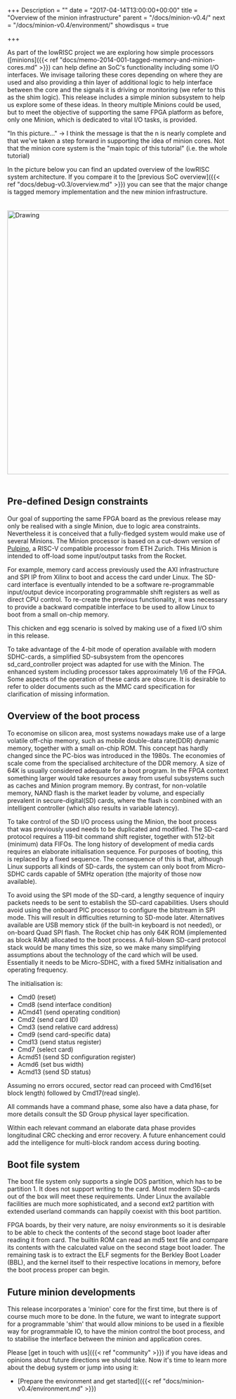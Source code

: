 +++
Description = ""
date = "2017-04-14T13:00:00+00:00"
title = "Overview of the minion infrastructure"
parent = "/docs/minion-v0.4/"
next = "/docs/minion-v0.4/environment/"
showdisqus = true

+++

As part of the lowRISC project we are exploring how simple processors ([minions]({{< ref "docs/memo-2014-001-tagged-memory-and-minion-cores.md" >}})
can help define an SoC's functionality including some I/O interfaces.
We invisage tailoring these cores depending on where they are used and also providing
a thin layer of additional logic to help interface between the core and the signals
it is driving or monitoring (we refer to this as the shim logic).
This release includes a simple minion subsystem to help us explore some of these ideas.
In theory multiple Minions could be used, but to meet the objective of supporting the
same FPGA platform as before, only one Minion, which is dedicated to vital I/O tasks, is provided.

"In this picture..." -> I think the message is that the n is nearly complete and that we've taken a step forward in supporting the idea of minion cores. Not that the minion core system is the "main topic of this tutorial" (i.e. the whole tutorial)

In the picture below you can find an updated overview of the lowRISC
system architecture. If you compare it to the
[previous SoC overview]({{< ref "docs/debug-v0.3/overview.md" >}}) you
can see that the major change is tagged memory implementation
and the new minion infrastructure.

<a name="figure-overview"></a>
<img src="../figures/lowRISC_tag.png" alt="Drawing" style="width: 600px; padding: 20px 0px;"/>

## Pre-defined Design constraints

Our goal of supporting the same FPGA board as the previous release
may only be realised with a single Minion, due to logic area constraints.
Nevertheless it is conceived that a fully-fledged
system would make use of several Minions. The Minion processor is based on a cut-down version
of [Pulpino](http://www.pulp-platform.org/), a RISC-V compatible processor
from ETH Zurich. THis Minion is intended to off-load some input/output tasks from the Rocket.

For example, memory card access previously used the AXI infrastructure and SPI IP from Xilinx
to boot and access the card under Linux.
The SD-card interface is eventually
intended to be a software re-programmable input/output device incorporating programmable shift
registers as well as direct CPU control. To re-create the previous functionality, it was necessary to provide a
backward compatible interface to be used to allow Linux to boot from a small on-chip memory.

This chicken and egg scenario is solved by making use of a fixed I/O shim in this release.

To take advantage of the 4-bit mode of operation available with modern SDHC-cards, a simplified
SD-subsystem from the opencores sd_card_controller project was adapted for use with the Minion.
The enhanced system including processor takes approximately 1/6 of the FPGA. Some aspects of the
operation of these cards are obscure. It is desirable to refer to older documents such as the MMC
card specification for clarification of missing information.

## Overview of the boot process

To economise on silicon area, most systems nowadays make use of a large volatile off-chip memory,
such as mobile double-data rate(DDR) dynamic memory, together with a small on-chip ROM. This concept
has hardly changed since the PC-bios was introduced in the 1980s. The economies of scale come from
the specialised architecture of the DDR memory. A size of 64K is usually considered adequate for a
boot program. In the FPGA context something larger would take resources away from useful subsystems
such as caches and Minion program memory. By contrast, for non-volatile memory, NAND flash is the
market leader by volume, and especially prevalent in secure-digital(SD) cards, where the flash is
combined with an intelligent controller (which also results in variable latency).

To take control of the SD I/O process using the Minion, the boot process that was previously used
needs to be duplicated and modified. The SD-card protocol requires a 119-bit command shift register,
together with 512-bit (minimum) data FIFOs. The long history of development of media cards requires
an elaborate initialisation sequence. For purposes of booting, this is replaced by a fixed sequence.
The consequence of this is that, although Linux supports all kinds of SD-cards, the system can only boot
from Micro-SDHC cards capable of 5MHz operation (the majority of those now available).

To avoid using the SPI mode of the SD-card, a lengthy sequence of inquiry packets needs to be
sent to establish the SD-card capabilities. Users should avoid using the onboard PIC processor to
configure the bitstream in SPI mode. This will result in difficulties returning to SD-mode later.
Alternatives available are USB memory stick (if the built-in keyboard is not needed), or on-board
Quad SPI flash. The Rocket chip has only 64K ROM (implemented as block RAM) allocated to the boot
process. A full-blown SD-card protocol stack would be many times this size, so we make many simplifying
assumptions about the technology of the card which will be used. Essentially it needs to be Micro-SDHC,
with a fixed 5MHz initialisation and operating frequency.

The initialisation is:

* Cmd0   (reset)
* Cmd8   (send interface condition)
* ACmd41 (send operating condition)
* Cmd2   (send card ID)
* Cmd3   (send relative card address)
* Cmd9   (send card-specific data)
* Cmd13  (send status register)
* Cmd7   (select card)
* Acmd51 (send SD configuration register)
* Acmd6  (set bus width)
* Acmd13 (send SD status)

Assuming no errors occured, sector read can proceed with Cmd16(set block length) followed by Cmd17(read single).

All commands have a command phase, some also have a data phase,
for more details consult the SD Group physical layer specification.

Within each relevant command an elaborate data phase provides longitudinal CRC checking and error recovery.
A future enhancement could add the intelligence for multi-block random access during booting.

## Boot file system

The boot file system only supports a single DOS partition, which has to be partition 1. It does not support writing to the card. Most modern SD-cards out of the box will meet these requirements. Under Linux the available facilities are much more
sophisticated, and a second ext2 partition with extended userland commands can happily coexist with this boot partition.

FPGA boards, by their very nature, are noisy environments so it is desirable to be able to check the contents of the second stage boot loader after reading it from card. The builtin ROM can read an md5 text file and compare its contents with the calculated value on the second stage boot loader. The remaining task is to extract the ELF segments for the Berkley Boot Loader (BBL), and the kernel itself to their respective locations in memory, before the boot process proper can begin.

## Future minion developments

This release incorporates a 'minion' core for the first time, but there is of
course much more to be done. In the future, we want to integrate support for a
programmable 'shim' that would allow minions to be used in a flexible way for
programmable IO, to have the minion control the boot process, and to stabilise
the interface between the minion and application cores.

Please [get in touch with us]({{< ref "community" >}}) if you have ideas
and opinions about future directions we should take. Now
it's time to learn more about the debug system or jump into using it:

 * [Prepare the environment and get started]({{< ref "docs/minion-v0.4/environment.md" >}})

